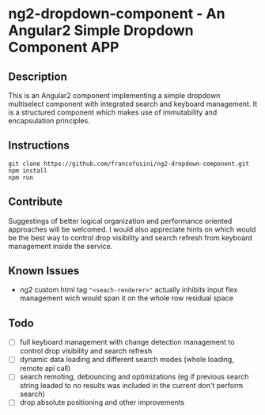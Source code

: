 # ng2-dropdown-component - An Angular2 Simple Dropdown Component APP

## Description  
This is an Angular2 component implementing a simple dropdown multiselect component with integrated search and keyboard management.
It is a structured component which makes use of immutability and encapsulation principles.

## Instructions  
```
git clone https://github.com/francofusini/ng2-dropdown-component.git   
npm install  
npm run
```

## Contribute 
Suggestings of better logical organization and performance oriented approaches will be welcomed.
I would also appreciate hints on which would be the best way to control drop visibility and search refresh from keyboard management inside the service.

## Known Issues
- ng2 custom html tag ```"<seach-renderer>"``` actually inhibits input flex management wich would span it on the whole row residual space

## Todo
- [ ] full keyboard management with change detection management to control drop visibility and search refresh
- [ ] dynamic data loading and different search modes (whole loading, remote api call)
- [ ] search remoting, debouncing and optimizations (eg if previous search string leaded to no results was included in the current don't perform search)
- [ ] drop absolute positioning and other improvements
